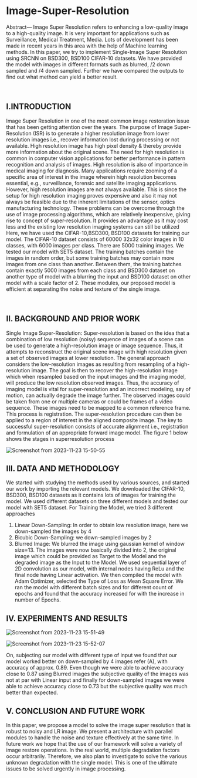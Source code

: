 # Image-Super-Resolution
Abstract— Image Super Resolution refers to enhancing a
low-quality image to a high-quality image. It is very
important for applications such as Surveillance, Medical
Treatment, Media. Lots of development has been made in
recent years in this area with the help of Machine learning
methods. In this paper, we try to implement Single-Image
Super Resolution using SRCNN on BSD300, BSD100
CIFAR-10 datasets. We have provided the model with
images in different formats such as blurred, /2 down
sampled and /4 down sampled. Further we have compared
the outputs to find out what method can yield a better
result.

<br>

## I.INTRODUCTION
Image Super Resolution in one of the most common image
restoration issue that has been getting attention over the years.
The purpose of Image Super-Resolution (ISR) is to generate a
higher resolution image from lower resolution images i.e.,
recover information lost during processing or not available. High
resolution image has high pixel density & thereby provide more
information about the original scene. The need for high
resolution is common in computer vision applications for better
performance in pattern recognition and analysis of images. High
resolution is also of importance in medical imaging for
diagnosis. Many applications require zooming of a specific area
of interest in the image wherein high resolution becomes
essential, e.g., surveillance, forensic and satellite imaging
applications. However, high resolution images are not always
available. This is since the setup for high resolution imaging
proves expensive and also it may not always be feasible due to
the inherent limitations of the sensor, optics manufacturing
technology. These problems can be overcome through the use of
image processing algorithms, which are relatively inexpensive,
giving rise to concept of super-resolution. It provides an
advantage as it may cost less and the existing low resolution
imaging systems can still be utilized Here, we have used the
CIFAR-10,BSD300, BSD100 datasets for training our model.
The CIFAR-10 dataset consists of 60000 32x32 color images in
10 classes, with 6000 images per class. There are 5000 training
images. We tested our model with SET5 dataset. The training
batches contain the images in random order, but some training
batches may contain more images from one class than another.
Between them, the training batches contain exactly 5000 images
from each class and BSD300 dataset on another type of model
with a blurring the input and BSD100 dataset on other model
with a scale factor of 2. These modules, our proposed model is
efficient at separating the noise and texture of the single image.

<br>

## II. BACKGROUND AND PRIOR WORK
Single Image Super-Resolution: Super-resolution is based on
the idea that a combination of low resolution (noisy) sequence
of images of a scene can be used to generate a high-resolution
image or image sequence. Thus, it attempts to reconstruct the
original scene image with high resolution given a set of
observed images at lower resolution. The general approach
considers the low-resolution images as resulting from
resampling of a high-resolution image. The goal is then to
recover the high-resolution image which when resampled based
on the input images and the imaging model, will produce the
low resolution observed images. Thus, the accuracy of imaging
model is vital for super-resolution and an incorrect modeling,
say of motion, can actually degrade the image further. The
observed images could be taken from one or multiple cameras
or could be frames of a video sequence. These images need to
be mapped to a common reference frame. This process is
registration. The super-resolution procedure can then be applied
to a region of interest in the aligned composite image. The key
to successful super-resolution consists of accurate alignment
i.e., registration and formulation of an appropriate forward
image model. The figure 1 below shows the stages in superresolution process

![Screenshot from 2023-11-23 15-50-55](https://github.com/ANKITSINGH47/Image-Super-Resolution/assets/47277960/5c2cec11-2d2c-4fc7-b292-1d8f285dda97)


## III. DATA AND METHODOLOGY
We started with studying the methods used by various sources,
and started our work by importing the relevant models.
We downloaded the CIFAR-10, BSD300, BSD100 datasets as
it contains lots of images for training the model. We used
different datasets on three different models and tested our
model with SET5 dataset.
For Training the Model, we tried 3 different approaches
1. Linear Down-Sampling: In order to obtain low resolution
image, here we down-sampled the images by 4
2. Bicubic Down-Sampling: we down-sampled images by 2
3. Blurred Image: We blurred the image using gaussian
kernel of window size=13.
The images were now basically divided into 2, the original
image which could be provided as Target to the Model and the
degraded image as the Input to the Model. We used sequential
layer of 2D convolution as our model, with internal nodes
having ReLu and the final node having Linear activation. We
then compiled the model with Adam Optimizer, selected the
Type of Loss as Mean Square Error. We ran the model with
different batch sizes and for different count of epochs and found
that the accuracy increased for with the increase in number of
Epochs.

## IV. EXPERIMENTS AND RESULTS
![Screenshot from 2023-11-23 15-51-49](https://github.com/ANKITSINGH47/Image-Super-Resolution/assets/47277960/9a6ad1bb-cf70-46d3-8052-f86c6b330e60)


![Screenshot from 2023-11-23 15-52-07](https://github.com/ANKITSINGH47/Image-Super-Resolution/assets/47277960/41ac2629-9de2-4565-9903-4b7f88e62e17)



On, subjecting our model with different type of input we
found that our model worked better on down-sampled by 4
images refer (A), with accuracy of approx. 0.89. Even though
we were able to achieve accuracy close to 0.87 using Blurred
images the subjective quality of the images was not at par with
Linear input and finally for down-sampled images we were
able to achieve accuracy close to 0.73 but the subjective
quality was much better than expected.


## V. CONCLUSION AND FUTURE WORK
In this paper, we propose a model to solve the image super
resolution that is robust to noisy and LR image. We present a
architecture with parallel modules to handle the noise and
texture effectively at the same time. In future work we hope
that the use of our framework will solve a variety of image
restore operations. In the real world, multiple degradation
factors occur arbitrarily. Therefore, we also plan to investigate
to solve the various unknown degradation with the single
model. This is one of the ultimate issues to be solved urgently
in image processing.
